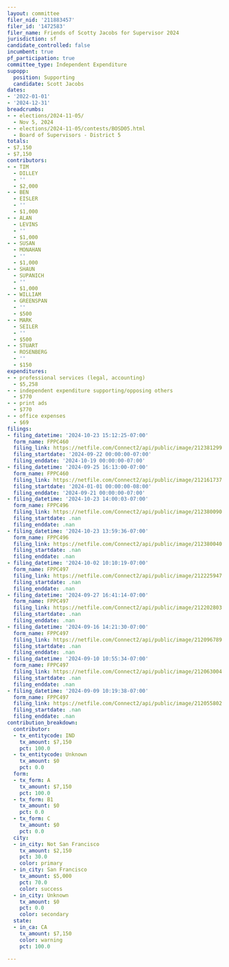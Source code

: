 ```yaml
---
layout: committee
filer_nid: '211883457'
filer_id: '1472583'
filer_name: Friends of Scotty Jacobs for Supervisor 2024
jurisdiction: sf
candidate_controlled: false
incumbent: true
pf_participation: true
committee_type: Independent Expenditure
supopp:
  position: Supporting
  candidate: Scott Jacobs
dates:
- '2022-01-01'
- '2024-12-31'
breadcrumbs:
- - elections/2024-11-05/
  - Nov 5, 2024
- - elections/2024-11-05/contests/BOSD05.html
  - Board of Supervisors - District 5
totals:
- $7,150
- $7,150
contributors:
- - TIM
  - DILLEY
  - ''
  - $2,000
- - BEN
  - EISLER
  - ''
  - $1,000
- - ALAN
  - LEVINS
  - ''
  - $1,000
- - SUSAN
  - MONAHAN
  - ''
  - $1,000
- - SHAUN
  - SUPANICH
  - ''
  - $1,000
- - WILLIAM
  - GREENSPAN
  - ''
  - $500
- - MARK
  - SEILER
  - ''
  - $500
- - STUART
  - ROSENBERG
  - ''
  - $150
expenditures:
- - professional services (legal, accounting)
  - $5,258
- - independent expenditure supporting/opposing others
  - $770
- - print ads
  - $770
- - office expenses
  - $69
filings:
- filing_datetime: '2024-10-23 15:12:25-07:00'
  form_name: FPPC460
  filing_link: https://netfile.com/Connect2/api/public/image/212381299
  filing_startdate: '2024-09-22 00:00:00-07:00'
  filing_enddate: '2024-10-19 00:00:00-07:00'
- filing_datetime: '2024-09-25 16:13:00-07:00'
  form_name: FPPC460
  filing_link: https://netfile.com/Connect2/api/public/image/212161737
  filing_startdate: '2024-01-01 00:00:00-08:00'
  filing_enddate: '2024-09-21 00:00:00-07:00'
- filing_datetime: '2024-10-23 14:00:03-07:00'
  form_name: FPPC496
  filing_link: https://netfile.com/Connect2/api/public/image/212380090
  filing_startdate: .nan
  filing_enddate: .nan
- filing_datetime: '2024-10-23 13:59:36-07:00'
  form_name: FPPC496
  filing_link: https://netfile.com/Connect2/api/public/image/212380040
  filing_startdate: .nan
  filing_enddate: .nan
- filing_datetime: '2024-10-02 10:10:19-07:00'
  form_name: FPPC497
  filing_link: https://netfile.com/Connect2/api/public/image/212225947
  filing_startdate: .nan
  filing_enddate: .nan
- filing_datetime: '2024-09-27 16:41:14-07:00'
  form_name: FPPC497
  filing_link: https://netfile.com/Connect2/api/public/image/212202803
  filing_startdate: .nan
  filing_enddate: .nan
- filing_datetime: '2024-09-16 14:21:30-07:00'
  form_name: FPPC497
  filing_link: https://netfile.com/Connect2/api/public/image/212096789
  filing_startdate: .nan
  filing_enddate: .nan
- filing_datetime: '2024-09-10 10:55:34-07:00'
  form_name: FPPC497
  filing_link: https://netfile.com/Connect2/api/public/image/212063004
  filing_startdate: .nan
  filing_enddate: .nan
- filing_datetime: '2024-09-09 10:19:38-07:00'
  form_name: FPPC497
  filing_link: https://netfile.com/Connect2/api/public/image/212055802
  filing_startdate: .nan
  filing_enddate: .nan
contribution_breakdown:
  contributor:
  - tx_entitycode: IND
    tx_amount: $7,150
    pct: 100.0
  - tx_entitycode: Unknown
    tx_amount: $0
    pct: 0.0
  form:
  - tx_form: A
    tx_amount: $7,150
    pct: 100.0
  - tx_form: B1
    tx_amount: $0
    pct: 0.0
  - tx_form: C
    tx_amount: $0
    pct: 0.0
  city:
  - in_city: Not San Francisco
    tx_amount: $2,150
    pct: 30.0
    color: primary
  - in_city: San Francisco
    tx_amount: $5,000
    pct: 70.0
    color: success
  - in_city: Unknown
    tx_amount: $0
    pct: 0.0
    color: secondary
  state:
  - in_ca: CA
    tx_amount: $7,150
    color: warning
    pct: 100.0

---
```

